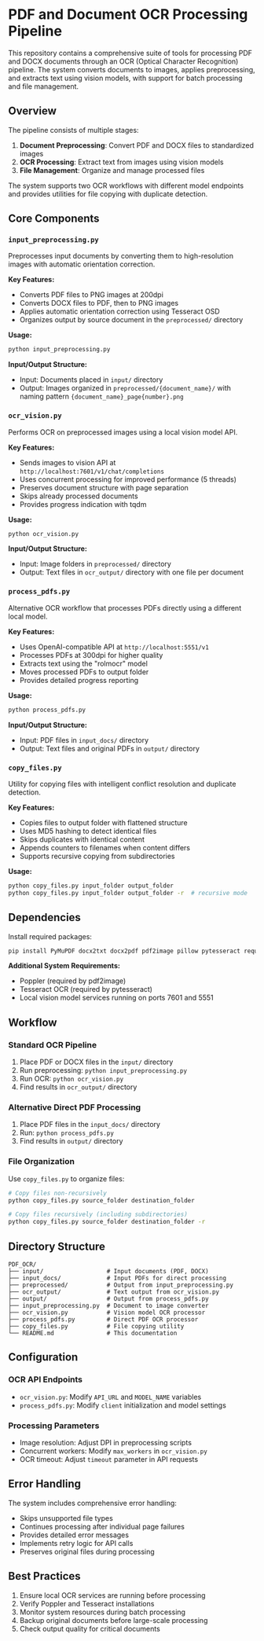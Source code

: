 # PDF and Document OCR Processing Pipeline

This repository contains a comprehensive suite of tools for processing PDF and DOCX documents through an OCR (Optical Character Recognition) pipeline. The system converts documents to images, applies preprocessing, and extracts text using vision models, with support for batch processing and file management.

## Overview

The pipeline consists of multiple stages:
1. **Document Preprocessing**: Convert PDF and DOCX files to standardized images
2. **OCR Processing**: Extract text from images using vision models
3. **File Management**: Organize and manage processed files

The system supports two OCR workflows with different model endpoints and provides utilities for file copying with duplicate detection.

## Core Components

### `input_preprocessing.py`
Preprocesses input documents by converting them to high-resolution images with automatic orientation correction.

**Key Features:**
- Converts PDF files to PNG images at 200dpi
- Converts DOCX files to PDF, then to PNG images
- Applies automatic orientation correction using Tesseract OSD
- Organizes output by source document in the `preprocessed/` directory

**Usage:**
```bash
python input_preprocessing.py
```

**Input/Output Structure:**
- Input: Documents placed in `input/` directory
- Output: Images organized in `preprocessed/{document_name}/` with naming pattern `{document_name}_page{number}.png`

### `ocr_vision.py`
Performs OCR on preprocessed images using a local vision model API.

**Key Features:**
- Sends images to vision API at `http://localhost:7601/v1/chat/completions`
- Uses concurrent processing for improved performance (5 threads)
- Preserves document structure with page separation
- Skips already processed documents
- Provides progress indication with tqdm

**Usage:**
```bash
python ocr_vision.py
```

**Input/Output Structure:**
- Input: Image folders in `preprocessed/` directory
- Output: Text files in `ocr_output/` directory with one file per document

### `process_pdfs.py`
Alternative OCR workflow that processes PDFs directly using a different local model.

**Key Features:**
- Uses OpenAI-compatible API at `http://localhost:5551/v1`
- Processes PDFs at 300dpi for higher quality
- Extracts text using the "rolmocr" model
- Moves processed PDFs to output folder
- Provides detailed progress reporting

**Usage:**
```bash
python process_pdfs.py
```

**Input/Output Structure:**
- Input: PDF files in `input_docs/` directory
- Output: Text files and original PDFs in `output/` directory

### `copy_files.py`
Utility for copying files with intelligent conflict resolution and duplicate detection.

**Key Features:**
- Copies files to output folder with flattened structure
- Uses MD5 hashing to detect identical files
- Skips duplicates with identical content
- Appends counters to filenames when content differs
- Supports recursive copying from subdirectories

**Usage:**
```bash
python copy_files.py input_folder output_folder
python copy_files.py input_folder output_folder -r  # recursive mode
```

## Dependencies

Install required packages:
```bash
pip install PyMuPDF docx2txt docx2pdf pdf2image pillow pytesseract requests tqdm openai
```

**Additional System Requirements:**
- Poppler (required by pdf2image)
- Tesseract OCR (required by pytesseract)
- Local vision model services running on ports 7601 and 5551

## Workflow

### Standard OCR Pipeline
1. Place PDF or DOCX files in the `input/` directory
2. Run preprocessing: `python input_preprocessing.py`
3. Run OCR: `python ocr_vision.py`
4. Find results in `ocr_output/` directory

### Alternative Direct PDF Processing
1. Place PDF files in the `input_docs/` directory
2. Run: `python process_pdfs.py`
3. Find results in `output/` directory

### File Organization
Use `copy_files.py` to organize files:
```bash
# Copy files non-recursively
python copy_files.py source_folder destination_folder

# Copy files recursively (including subdirectories)
python copy_files.py source_folder destination_folder -r
```

## Directory Structure
```
PDF_OCR/
├── input/                  # Input documents (PDF, DOCX)
├── input_docs/             # Input PDFs for direct processing
├── preprocessed/           # Output from input_preprocessing.py
├── ocr_output/             # Text output from ocr_vision.py
├── output/                 # Output from process_pdfs.py
├── input_preprocessing.py  # Document to image converter
├── ocr_vision.py           # Vision model OCR processor
├── process_pdfs.py         # Direct PDF OCR processor
├── copy_files.py           # File copying utility
└── README.md               # This documentation
```

## Configuration

### OCR API Endpoints
- `ocr_vision.py`: Modify `API_URL` and `MODEL_NAME` variables
- `process_pdfs.py`: Modify `client` initialization and model settings

### Processing Parameters
- Image resolution: Adjust DPI in preprocessing scripts
- Concurrent workers: Modify `max_workers` in `ocr_vision.py`
- OCR timeout: Adjust `timeout` parameter in API requests

## Error Handling
The system includes comprehensive error handling:
- Skips unsupported file types
- Continues processing after individual page failures
- Provides detailed error messages
- Implements retry logic for API calls
- Preserves original files during processing

## Best Practices
1. Ensure local OCR services are running before processing
2. Verify Poppler and Tesseract installations
3. Monitor system resources during batch processing
4. Backup original documents before large-scale processing
5. Check output quality for critical documents